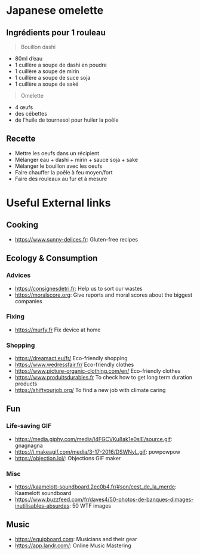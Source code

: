 # Japanese omelette

## Ingrédients pour 1 rouleau

> Bouillon dashi
- 80ml d’eau
- 1 cuillère a soupe de dashi en poudre
- 1 cuillère a soupe de mirin
- 1 cuillère a soupe de suce soja
- 1 cuillère a soupe de saké 

> Omelette
- 4 œufs
- des cébettes 
- de l’huile de tournesol pour huiler la poêle 

## Recette

- Mettre les oeufs dans un récipient
- Mélanger eau + dashi + mirin + sauce soja + sake
- Mélanger le bouillon avec les oeufs
- Faire chauffer la poêle à feu moyen/fort
- Faire des rouleaux au fur et à mesure


# Useful External links

## Cooking

- https://www.sunny-delices.fr: Gluten-free recipes

## Ecology & Consumption

### Advices

- https://consignesdetri.fr: Help us to sort our wastes
- https://moralscore.org: Give reports and moral scores about the biggest companies

### Fixing

- https://murfy.fr Fix device at home
  
### Shopping

- https://dreamact.eu/fr/ Eco-friendly shopping
- https://www.wedressfair.fr/ Eco-friendly clothes
- https://www.picture-organic-clothing.com/en/ Eco-friendly clothes
- https://www.produitsdurables.fr To check how to get long term duration products
- https://shiftyourjob.org/ To find a new job with climate caring

## Fun

### Life-saving GIF

- https://media.giphy.com/media/l4FGCVKu8ak1e0sIE/source.gif: gnagnagna
- https://i.makeagif.com/media/3-17-2016/DSWNyL.gif: powpowpow
- https://objection.lol/: Objections GIF maker

### Misc
   
- https://kaamelott-soundboard.2ec0b4.fr/#son/cest_de_la_merde: Kaamelott soundboard
- https://www.buzzfeed.com/fr/daves4/50-photos-de-banques-dimages-inutilisables-absurdes: 50 WTF images

## Music

- https://equipboard.com: Musicians and their gear
- https://app.landr.com/: Online Music Mastering

